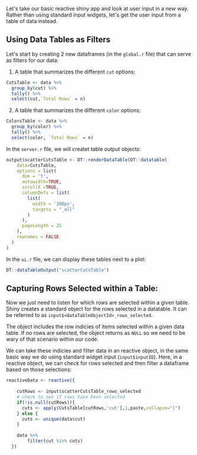 Let's take our basic reactive shiny app and look at user input in a new way. Rather than using standard input widgets, let's get the user input from a table of data instead. 

## Using Data Tables as Filters
Let's start by creating 2 new dataframes (in the `global.r` file) that can serve as filters for our data:

1) A table that summarizes the different `cut` options:
``` r 
CutsTable <- data %>%
  group_by(cut) %>%
  tally() %>%
  select(cut,`Total Rows` = n)
```
2) A table that summarizes the different `color` options:
```r
ColorsTable <- data %>%
  group_by(color) %>%
  tally() %>%
  select(color, `Total Rows` = n)
```
In the `server.r` file, we will createt table output objects:
```r 
output$scatterCutsTable <- DT::renderDataTable(DT::datatable(
    data=CutsTable,
    options = list(
      dom = 't',
      autowidth=TRUE,
      scrollX =TRUE,
      columnDefs = list(
        list(
          width = '200px', 
          targets = "_all"
        )
      ),
      pageLength = 25
    ),
    rownames = FALSE
  )
) 
``` 
In the `ui.r` file, we can display these tables next to a plot:
```r
DT::dataTableOutput("scatterCutsTable")
```

## Capturing Rows Selected within a Table:
Now we just need to listen for which rows are selected within a given table. Shiny creates a standard object for the rows selected in a datatable. It can be referred to as `input$<dataTableObjectId>_rows_selected`. 

The object includes the row indicies of items selected within a given data table. If no rows are selected, the object returns as `NULL` so we need to be wary of that scenario within our code. 

We can take these indicies and filter data in an reactive object, in the same basic way we do using standard widget input (`input$inputID`). Here, in a reactive object, we can check for rows selected and then filter a dataframe based on those selections:

```r 
reactiveData <- reactive({
      
    cutRows <- input$scatterCutsTable_rows_selected 
    # check to see if rows have been selected 
    if(!is.null(cutRows)){
      cuts <- apply(CutsTable[cutRows,'cut'],1,paste,collapse="|")
    } else {
      cuts <- unique(data$cut)
    }
    
    data %>%
        filter(cut %in% cuts)     
  })
```
